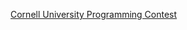 [Cornell University Programming Contest](https://www.cs.cornell.edu/events/cornell-high-school-programming-contest)
